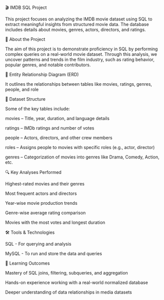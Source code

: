 🎬 IMDB SQL Project

This project focuses on analyzing the IMDB movie dataset using SQL to extract meaningful insights from structured movie data. The database includes details about movies, genres, actors, directors, and ratings.

📌 About the Project

The aim of this project is to demonstrate proficiency in SQL by performing complex queries on a real-world movie dataset. Through this analysis, we uncover patterns and trends in the film industry, such as rating behavior, popular genres, and notable contributors.

🧩 Entity Relationship Diagram (ERD)

It outlines the relationships between tables like movies, ratings, genres, people, and role

📁 Dataset Structure

Some of the key tables include:

movies – Title, year, duration, and language details

ratings – IMDb ratings and number of votes

people – Actors, directors, and other crew members

roles – Assigns people to movies with specific roles (e.g., actor, director)

genres – Categorization of movies into genres like Drama, Comedy, Action, etc.

🔍 Key Analyses Performed

Highest-rated movies and their genres

Most frequent actors and directors

Year-wise movie production trends

Genre-wise average rating comparison

Movies with the most votes and longest duration

🛠️ Tools & Technologies

SQL - For querying and analysis

MySQL - To run and store the data and queries

🎯 Learning Outcomes

Mastery of SQL joins, filtering, subqueries, and aggregation

Hands-on experience working with a real-world normalized database

Deeper understanding of data relationships in media datasets

